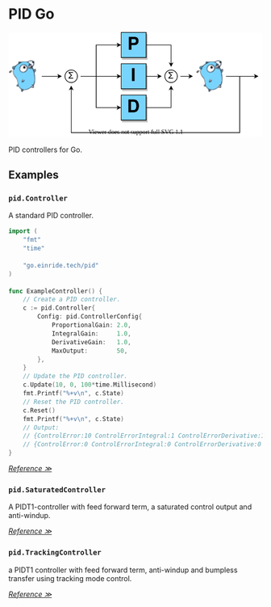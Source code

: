 # PID Go

<p align="center">
  <img src="./doc/pid-go.svg" alt="logo"/>
</p>

PID controllers for Go.

## Examples

### `pid.Controller`

A standard PID controller.

```go
import (
	"fmt"
	"time"

	"go.einride.tech/pid"
)

func ExampleController() {
	// Create a PID controller.
	c := pid.Controller{
		Config: pid.ControllerConfig{
			ProportionalGain: 2.0,
			IntegralGain:     1.0,
			DerivativeGain:   1.0,
			MaxOutput:        50,
		},
	}
	// Update the PID controller.
	c.Update(10, 0, 100*time.Millisecond)
	fmt.Printf("%+v\n", c.State)
	// Reset the PID controller.
	c.Reset()
	fmt.Printf("%+v\n", c.State)
	// Output:
	// {ControlError:10 ControlErrorIntegral:1 ControlErrorDerivative:100 ControlSignal:50}
	// {ControlError:0 ControlErrorIntegral:0 ControlErrorDerivative:0 ControlSignal:0}
}
```

_[Reference ≫](https://en.wikipedia.org/wiki/PID_controller)_

### `pid.SaturatedController`

A PIDT1-controller with feed forward term, a saturated control output and anti-windup.

_[Reference ≫][astrom]_

### `pid.TrackingController`

a PIDT1 controller with feed forward term, anti-windup and bumpless
transfer using tracking mode control.

_[Reference ≫][astrom]_

[astrom]: http://www.cds.caltech.edu/~murray/amwiki

